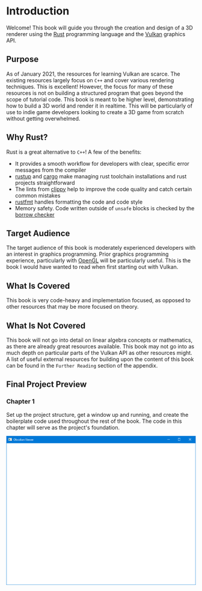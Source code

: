 # Introduction

Welcome! This book will guide you through the creation and design of a 3D renderer using the [Rust](https://www.rust-lang.org/) programming language and the [Vulkan](https://www.khronos.org/vulkan/) graphics API.

## Purpose

As of January 2021, the resources for learning Vulkan are scarce. The existing resources largely focus on `C++` and cover various rendering techniques. This is excellent! However, the focus for many of these resources is not on building a structured program that goes beyond the scope of tutorial code. This book is meant to be higher level, demonstrating how to build a 3D world and render it in realtime. This will be particularly of use to indie game developers looking to create a 3D game from scratch without getting overwhelmed.

## Why Rust?

Rust is a great alternative to `C++`!  A few of the benefits:

* It provides a smooth workflow for developers with clear, specific error messages from the compiler
* [rustup](https://rustup.rs/) and [cargo](https://github.com/rust-lang/cargo) make managing rust toolchain installations and rust projects straightforward
* The lints from [clippy](https://github.com/rust-lang/rust-clippy) help to improve the code quality and catch certain common mistakes
* [rustfmt](https://github.com/rust-lang/rustfmt) handles formatting the code and code style
* Memory safety. Code written outside of `unsafe` blocks is checked by the [borrow checker](https://doc.rust-lang.org/book/ch04-02-references-and-borrowing.html?highlight=borrow#references-and-borrowing)

## Target Audience

The target audience of this book is moderately experienced developers with an interest in graphics programming. Prior graphics programming experience, particularly with [OpenGL](https://www.opengl.org) will be particularly useful. This is the book I would have wanted to read when first starting out with Vulkan.

## What Is Covered

This book is very code-heavy and implementation focused, as opposed to other resources that may be more focused on theory.

## What Is Not Covered

This book will not go into detail on linear algebra concepts or mathematics, as there are already great resources available. This book may not go into as much depth on particular parts of the Vulkan API as other resources might. A list of useful external resources for building upon the content of this book can be found in the `Further Reading` section of the appendix.

## Final Project Preview

### Chapter 1

Set up the project structure, get a window up and running, and create the boilerplate code used throughout the rest of the book. The code in this chapter will serve as the project's foundation.

![file-structure](images/chapter1.png)

